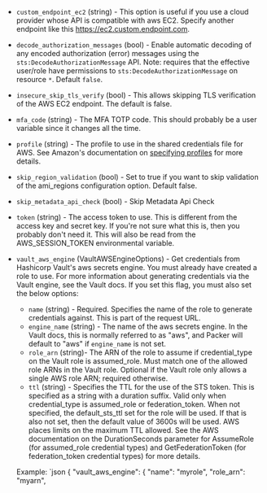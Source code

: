 <!-- Code generated from the comments of the AccessConfig struct in builder/amazon/common/access_config.go; DO NOT EDIT MANUALLY -->

-   `custom_endpoint_ec2` (string) - This option is useful if you use a cloud
provider whose API is compatible with aws EC2. Specify another endpoint
like this https://ec2.custom.endpoint.com.

-   `decode_authorization_messages` (bool) - Enable automatic decoding of any encoded authorization (error) messages
using the `sts:DecodeAuthorizationMessage` API. Note: requires that the
effective user/role have permissions to `sts:DecodeAuthorizationMessage`
on resource `*`. Default `false`.

-   `insecure_skip_tls_verify` (bool) - This allows skipping TLS
verification of the AWS EC2 endpoint. The default is false.

-   `mfa_code` (string) - The MFA TOTP code. This should probably be a user variable since it
changes all the time.

-   `profile` (string) - The profile to use in the shared credentials file for
AWS. See Amazon's documentation on [specifying
profiles](https://docs.aws.amazon.com/sdk-for-go/v1/developer-guide/configuring-sdk.html#specifying-profiles)
for more details.

-   `skip_region_validation` (bool) - Set to true if you want to skip
validation of the ami_regions configuration option. Default false.

-   `skip_metadata_api_check` (bool) - Skip Metadata Api Check
-   `token` (string) - The access token to use. This is different from the
access key and secret key. If you're not sure what this is, then you
probably don't need it. This will also be read from the AWS_SESSION_TOKEN
environmental variable.

-   `vault_aws_engine` (VaultAWSEngineOptions) - Get credentials from Hashicorp Vault's aws
secrets engine. You must already have created a role to use. For more
information about generating credentials via the Vault engine, see the
Vault
docs.
If you set this flag, you must also set the below options:
    -   `name` (string) - Required. Specifies the name of the role to generate
        credentials against. This is part of the request URL.
    -   `engine_name` (string) - The name of the aws secrets engine. In the
        Vault docs, this is normally referred to as "aws", and Packer will
        default to "aws" if `engine_name` is not set.
    -   `role_arn` (string)- The ARN of the role to assume if credential\_type
        on the Vault role is assumed\_role. Must match one of the allowed role
        ARNs in the Vault role. Optional if the Vault role only allows a single
        AWS role ARN; required otherwise.
    -   `ttl` (string) - Specifies the TTL for the use of the STS token. This
        is specified as a string with a duration suffix. Valid only when
        credential\_type is assumed\_role or federation\_token. When not
        specified, the default\_sts\_ttl set for the role will be used. If that
        is also not set, then the default value of 3600s will be used. AWS
        places limits on the maximum TTL allowed. See the AWS documentation on
        the DurationSeconds parameter for AssumeRole (for assumed\_role
        credential types) and GetFederationToken (for federation\_token
        credential types) for more details.

    Example:
    `json   {   "vault_aws_engine": {       "name": "myrole",       "role_arn": "myarn",
